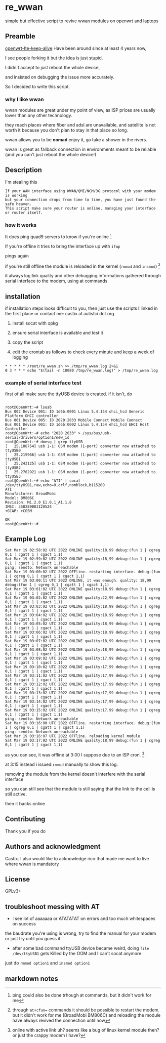 # re_wwan

simple but effective script to revive wwan modules on openwrt and laptops

## Preamble

[openwrt-lte-keep-alive](https://github.com/mchsk/openwrt-lte-keep-alive) Have been around since at least 4 years now,

I see people forking it but the idea is just stupid.

I didn't accept to just reboot the whole device,

and insisted on debugging the issue more accurately.

So I decided to write this script.

### why I like wwan

wwan modules are great under my point of view, as ISP prices are usually lower than any other technology.

they reach places where fiber and adsl are unavailable, and satellite is not worth it because you don't plan to stay in that place so long.

wwan allows you to be **nomad** enjoy it, go take a shower in the rivers.

wwan is great as fallback connection in environments meant to be reliable (and you can't just reboot the whole device!)

## Description
I'm stealing this
```
If your WAN interface using WWAN/QMI/NCM/3G protocol with your modem is working
but your connection drops from time to time, you have just found the safe heaven.
This script make sure your router is online, managing your interface or router itself.
```

### how it works

It does ping quad9 servers to know if you're online [^1]

If you're offline it tries to bring the interface up with `ifup`

pings again

if you're still offline the module is reloaded in the kernel (`rmmod` and `insmod`) [^2]

it always log link quality and other debugging informations gathered through serial interface to the modem, using at commands

[^1]: ping could also be done trhough at commands, but it didn't work for me

[^2]: through `at+cfun=` commands it should be possible to restart the modem, but it didn't work for me (BroadMobi BM806C) and reloading the module have always revived the connection until now

## installation
if installation steps looks difficult to you, then just use the scripts I linked in the first place or contact me: castix at autistci dot org

1. install socat with opkg

1. ensure serial interface is available and test it

1. copy the script

1. edit the crontab as follows to check every minute and keep a week of logging
```
* * * * * /root/re_wwan.sh >> /tmp/re_wwan.log 2>&1
0 3 * * * echo "$(tail -n 10080 /tmp/re_wwan.log)" > /tmp/re_wwan.log
```

### example of serial interface test

first of all make sure the ttyUSB device is created.
if it isn't, do
```

root@OpenWrt:~# lsusb
Bus 002 Device 001: ID 1d6b:0001 Linux 5.4.154 ohci_hcd Generic Platform OHCI controller
Bus 001 Device 005: ID 2020:2033 Mobile Connect Mobile Connect
Bus 001 Device 001: ID 1d6b:0002 Linux 5.4.154 ehci_hcd EHCI Host Controller
root@OpenWrt:~# echo "2020 2033" > /sys/bus/usb-serial/drivers/option1/new_id
root@OpenWrt:~# dmesg | grep ttyUSB
[   25.188754] usb 1-1: GSM modem (1-port) converter now attached to ttyUSB0
[   25.215966] usb 1-1: GSM modem (1-port) converter now attached to ttyUSB1
[   25.243125] usb 1-1: GSM modem (1-port) converter now attached to ttyUSB2
[   25.270292] usb 1-1: GSM modem (1-port) converter now attached to ttyUSB3
root@OpenWrt:~# echo "ATI" | socat - /dev/ttyUSB1,raw,echo=0,crlf,nonblock,b115200
ATI
Manufacturer: BroadMobi
Model: BM806C
Revision: M1.2.0_E1.0.1_A1.1.8
IMEI: 358289083120524
+GCAP: +CGSM

OK
root@OpenWrt:~# 
```

## Example Log
```
Sat Mar 19 02:58:02 UTC 2022 ONLINE quality:18,99 debug:(fun 1 | cgreg 0,1 | cgatt 1 | cgact 1,1)
Sat Mar 19 02:59:02 UTC 2022 ONLINE quality:18,99 debug:(fun 1 | cgreg 0,1 | cgatt 1 | cgact 1,1)
ping: sendto: Network unreachable
Sat Mar 19 03:00:02 UTC 2022 OFFline. restarting interface. debug:(fun 1 | cgreg 0,1 | cgatt 1 | cgact 1,1)
Sat Mar 19 03:00:11 UTC 2022 ONLINE, it was enough. quality: 18,99 debug:(fun 1 | cgreg 0,1 | cgatt 1 | cgact 1,1)
Sat Mar 19 03:01:02 UTC 2022 ONLINE quality:18,99 debug:(fun 1 | cgreg 0,1 | cgatt 1 | cgact 1,1)
Sat Mar 19 03:02:02 UTC 2022 ONLINE quality:22,99 debug:(fun 1 | cgreg 0,1 | cgatt 1 | cgact 1,1)
Sat Mar 19 03:03:02 UTC 2022 ONLINE quality:18,99 debug:(fun 1 | cgreg 0,1 | cgatt 1 | cgact 1,1)
Sat Mar 19 03:04:02 UTC 2022 ONLINE quality:18,99 debug:(fun 1 | cgreg 0,1 | cgatt 1 | cgact 1,1)
Sat Mar 19 03:05:02 UTC 2022 ONLINE quality:18,99 debug:(fun 1 | cgreg 0,1 | cgatt 1 | cgact 1,1)
Sat Mar 19 03:06:02 UTC 2022 ONLINE quality:18,99 debug:(fun 1 | cgreg 0,1 | cgatt 1 | cgact 1,1)
Sat Mar 19 03:07:02 UTC 2022 ONLINE quality:18,99 debug:(fun 1 | cgreg 0,1 | cgatt 1 | cgact 1,1)
Sat Mar 19 03:08:02 UTC 2022 ONLINE quality:18,99 debug:(fun 1 | cgreg 0,1 | cgatt 1 | cgact 1,1)
Sat Mar 19 03:09:02 UTC 2022 ONLINE quality:17,99 debug:(fun 1 | cgreg 0,1 | cgatt 1 | cgact 1,1)
Sat Mar 19 03:10:02 UTC 2022 ONLINE quality:17,99 debug:(fun 1 | cgreg 0,1 | cgatt 1 | cgact 1,1)
Sat Mar 19 03:11:02 UTC 2022 ONLINE quality:17,99 debug:(fun 1 | cgreg 0,1 | cgatt 1 | cgact 1,1)
Sat Mar 19 03:12:02 UTC 2022 ONLINE quality:17,99 debug:(fun 1 | cgreg 0,1 | cgatt 1 | cgact 1,1)
Sat Mar 19 03:13:02 UTC 2022 ONLINE quality:17,99 debug:(fun 1 | cgreg 0,1 | cgatt 1 | cgact 1,1)
Sat Mar 19 03:14:02 UTC 2022 ONLINE quality:17,99 debug:(fun 1 | cgreg 0,1 | cgatt 1 | cgact 1,1)
Sat Mar 19 03:15:02 UTC 2022 ONLINE quality:17,99 debug:(fun 1 | cgreg 0,1 | cgatt 1 | cgact 1,1)
ping: sendto: Network unreachable
Sat Mar 19 03:16:00 UTC 2022 OFFline. restarting interface. debug:(fun 1 | cgreg 0,1 | cgatt 1 | cgact 1,1)
ping: sendto: Network unreachable
Sat Mar 19 03:16:07 UTC 2022 OFFline. reloading kernel module
Sat Mar 19 03:17:02 UTC 2022 ONLINE quality:18,99 debug:(fun 1 | cgreg 0,1 | cgatt 1 | cgact 1,1)

```

as you can see, it was offline at 3:00 I suppose due to an ISP cron. [^3]

at 3:15 instead i issued `rmmod` manually to show this log.

removing the module from the kernel doesn't interfere with the serial interface

so you can still see that the module is still saying that the link to the cell is still active.

then it backs online

[^3]: online with active link uh? seems like a bug of linux kernel module then? or just the crappy modem I have?

## Contributing
Thank you if you do

## Authors and acknowledgment
Castix.
I also would like to acknowledge rico that made me want to live where wwan is mandatory

## License
GPLv3+


## troubleshoot messing with AT

- I see lot of aaaaaaa or ATATATAT on errors and too much whitespaces on success

the baudrate you're using is wrong, try to find the manual for your modem or just try until you guess it

- after some bad command ttyUSB device became weird, doing `file /dev/ttyUSB1` gets Killed by the OOM and I can't socat anymore

just do `rmmod option1` and `insmod option1`


## markdown notes
